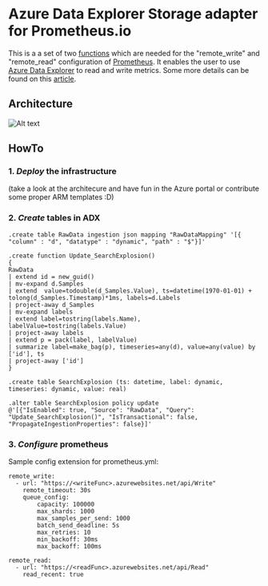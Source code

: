 # Azure Data Explorer Storage adapter for Prometheus.io

This is a a set of two [functions](https://azure.microsoft.com/en-us/services/functions/) which are needed for the "remote_write" and "remote_read" configuration of [Prometheus](https://prometheus.io/). It enables the user to use [Azure Data Explorer](https://azure.microsoft.com/en-us/services/data-explorer/) to read and write metrics. Some more details can be found on this [article](https://www.linkedin.com/pulse/prometheusio-azure-data-explorer-henning-rauch/).

## Architecture
![Alt text](https://raw.githubusercontent.com/cosh/PrometheusToAdx/master/pic/simpleArch.png)


## HowTo

### 1. *Deploy* the infrastructure
(take a look at the architecure and have fun in the Azure portal or contribute some proper ARM templates :D)

### 2. *Create* tables in ADX
``` 
.create table RawData ingestion json mapping "RawDataMapping" '[{ "column" : "d", "datatype" : "dynamic", "path" : "$"}]'

.create function Update_SearchExplosion() 
{ 
RawData
| extend id = new_guid()
| mv-expand d.Samples
| extend  value=todouble(d_Samples.Value), ts=datetime(1970-01-01) + tolong(d_Samples.Timestamp)*1ms, labels=d.Labels
| project-away d_Samples
| mv-expand labels
| extend label=tostring(labels.Name), labelValue=tostring(labels.Value)
| project-away labels
| extend p = pack(label, labelValue)
| summarize label=make_bag(p), timeseries=any(d), value=any(value) by ['id'], ts
| project-away ['id']
}

.create table SearchExplosion (ts: datetime, label: dynamic, timeseries: dynamic, value: real)

.alter table SearchExplosion policy update
@'[{"IsEnabled": true, "Source": "RawData", "Query": "Update_SearchExplosion()", "IsTransactional": false, "PropagateIngestionProperties": false}]'
``` 

### 3. *Configure* prometheus

Sample config extension for prometheus.yml:
``` 
remote_write:
  - url: "https://<writeFunc>.azurewebsites.net/api/Write"
    remote_timeout: 30s
    queue_config:
        capacity: 100000
        max_shards: 1000
        max_samples_per_send: 1000
        batch_send_deadline: 5s
        max_retries: 10
        min_backoff: 30ms
        max_backoff: 100ms

remote_read:
  - url: "https://<readFunc>.azurewebsites.net/api/Read" 
    read_recent: true
```
